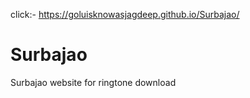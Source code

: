 click:- https://goluisknowasjagdeep.github.io/Surbajao/
# Surbajao
Surbajao website for ringtone download 
